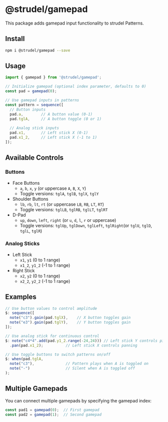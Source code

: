 # @strudel/gamepad

This package adds gamepad input functionality to strudel Patterns.

## Install

```sh
npm i @strudel/gamepad --save
```
## Usage

```javascript
import { gamepad } from '@strudel/gamepad';

// Initialize gamepad (optional index parameter, defaults to 0)
const pad = gamepad(0);

// Use gamepad inputs in patterns
const pattern = sequence([
  // Button inputs
  pad.a,        // A button value (0-1)
  pad.tglA,     // A button toggle (0 or 1)
  
  // Analog stick inputs
  pad.x1,       // Left stick X (0-1)
  pad.x1_2,     // Left stick X (-1 to 1)
]);
```

## Available Controls

### Buttons
- Face Buttons
  - `a`, `b`, `x`, `y` (or uppercase `A`, `B`, `X`, `Y`)
  - Toggle versions: `tglA`, `tglB`, `tglX`, `tglY`
- Shoulder Buttons
  - `lb`, `rb`, `lt`, `rt` (or uppercase `LB`, `RB`, `LT`, `RT`)
  - Toggle versions: `tglLB`, `tglRB`, `tglLT`, `tglRT`
- D-Pad
  - `up`, `down`, `left`, `right` (or `u`, `d`, `l`, `r` or uppercase)
  - Toggle versions: `tglUp`, `tglDown`, `tglLeft`, `tglRight`(or `tglU`, `tglD`, `tglL`, `tglR`)

### Analog Sticks
- Left Stick
  - `x1`, `y1` (0 to 1 range)
  - `x1_2`, `y1_2` (-1 to 1 range)
- Right Stick
  - `x2`, `y2` (0 to 1 range)
  - `x2_2`, `y2_2` (-1 to 1 range)

## Examples

```javascript
// Use button values to control amplitude
$: sequence([
  note("c3").gain(pad.tglX),    // X button toggles gain
  note("e3").gain(pad.tglY),    // Y button toggles gain
]);

// Use analog stick for continuous control
$: note("c4*4".add(pad.y1_2.range(-24,24))) // Left stick Y controls pitch shift
  .pan(pad.x1_2);          // Left stick X controls panning

// Use toggle buttons to switch patterns on/off
$: when(pad.tglA, 
  note("c3"),              // Pattern plays when A is toggled on
  note("-")                // Silent when A is toggled off
);
```

## Multiple Gamepads

You can connect multiple gamepads by specifying the gamepad index:

```javascript
const pad1 = gamepad(0);  // First gamepad
const pad2 = gamepad(1);  // Second gamepad
```
